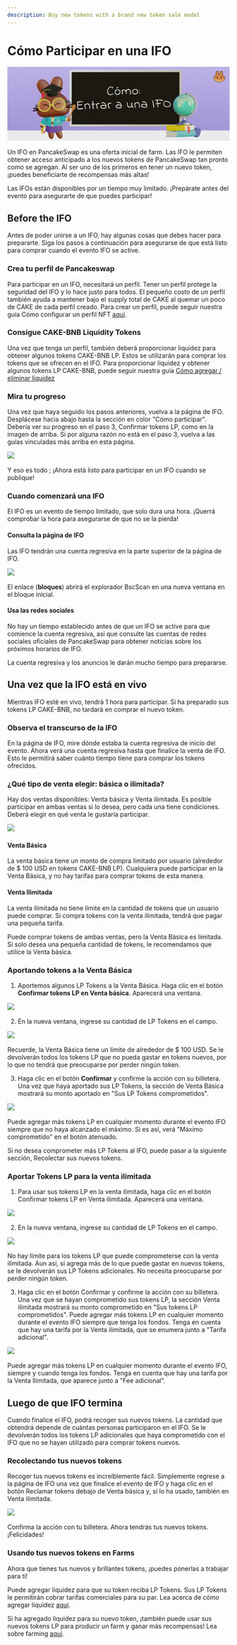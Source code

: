 ```yaml
---
description: Buy new tokens with a brand new token sale model
---
```


# Cómo Participar en una IFO

![](../../.gitbook/assets/docs-masthead%20%285%29.png)

Un IFO en PancakeSwap es una oferta inicial de farm. Las IFO le permiten obtener acceso anticipado a los nuevos tokens de PancakeSwap tan pronto como se agregan. Al ser uno de los primeros en tener un nuevo token, ¡puedes beneficiarte de recompensas más altas! 

Las IFOs están disponibles por un tiempo muy limitado. ¡Prepárate antes del evento para asegurarte de que puedes participar!

## **Before the IFO** <a id="before-the-ifo"></a>

Antes de poder unirse a un IFO, hay algunas cosas que debes hacer para prepararte. Siga los pasos a continuación para asegurarse de que está listo para comprar cuando el evento IFO se active.

### Crea tu perfil de Pancakeswap <a id="create-your-pancakeswap-profile"></a>

Para participar en un IFO, necesitará un perfil. Tener un perfil protege la seguridad del IFO y lo hace justo para todos. El pequeño costo de un perfil también ayuda a mantener bajo el supply total de CAKE al quemar un poco de CAKE de cada perfil creado. Para crear un perfil, puede seguir nuestra guía Cómo configurar un perfil NFT [aquí](https://docs.pancakeswap.finance/v/espanol/productos/perfil-nft-en-pancakeswap/como-crear-un-perfil).

### Consigue CAKE-BNB Liquidity Tokens <a id="get-cake-bnb-liquidity-tokens"></a>

Una vez que tenga un perfil, también deberá proporcionar liquidez para obtener algunos tokens CAKE-BNB LP. Estos se utilizarán para comprar los tokens que se ofrecen en el IFO. Para proporcionar liquidez y obtener algunos tokens LP CAKE-BNB, puede seguir nuestra guía [Cómo agregar / eliminar liquidez](https://docs.pancakeswap.finance/v/espanol/productos/pancakeswap-exchange/anadir-remover-liquidez)

### Mira tu progreso <a id="check-on-your-progress"></a>

Una vez que haya seguido los pasos anteriores, vuelva a la página de IFO. Desplácese hacia abajo hasta la sección en color "Cómo participar". Debería ver su progreso en el paso 3, Confirmar tokens LP, como en la imagen de arriba. Si por alguna razón no está en el paso 3, vuelva a las guías vinculadas más arriba en esta página.

![](https://lh5.googleusercontent.com/7Bh78UrDgqLpgsIjtAuX8UFkd8aG7-J3gsp36xGsCG0kPrkYckmy6UgTKQZfUJEkIMccixBdrhVUVmv2kJfnVGq9Vljb_AXetLk89YzBIiSBPSGaIA-v2vRImzvNrFOnJWQWle-S)

Y eso es todo ; ¡Ahora está listo para participar en un IFO cuando se publique! 

### Cuando comenzará una IFO <a id="knowing-when-an-ifo-will-start"></a>

El IFO es un evento de tiempo limitado, que solo dura una hora. ¡Querrá comprobar la hora para asegurarse de que no se la pierda!  

#### Consulta la página de IFO <a id="check-the-ifo-page"></a>

Las IFO tendrán una cuenta regresiva en la parte superior de la página de IFO.

![](https://lh6.googleusercontent.com/gbg5QJX2n0vruK18hFXp8VlRn-klDr2MwXPFQ6olVP_Fk_Ri95_yIDj6AGoawS0K81D9-ixB0yqeU91zqZD--6pvb-Jas-Pzn4-fhrlhB_Pru_8qKFbg6SMGjnhQQajgWyzsvSBU)

El enlace \(**bloques**\) abrirá el explorador BscScan en una nueva ventana en el bloque inicial. 

#### Usa las redes sociales <a id="use-social-media"></a>

No hay un tiempo establecido antes de que un IFO se active para que comience la cuenta regresiva, así que consulte las cuentas de redes sociales oficiales de PancakeSwap para obtener noticias sobre los próximos horarios de IFO. 

La cuenta regresiva y los anuncios le darán mucho tiempo para prepararse.

## **Una vez que la IFO está en vivo** <a id="once-the-ifo-is-live"></a>

Mientras IFO esté en vivo, tendrá 1 hora para participar. Si ha preparado sus tokens LP CAKE-BNB, no tardará en comprar el nuevo token.

### Observa el transcurso de la IFO <a id="checking-the-ifo-is-live"></a>

En la página de IFO, mire dónde estaba la cuenta regresiva de inicio del evento. Ahora verá una cuenta regresiva hasta que finalice la venta de IFO. Esto le permitirá saber cuánto tiempo tiene para comprar los tokens ofrecidos.

### ¿Qué tipo de venta elegir: básica o ilimitada? <a id="which-type-of-sale-should-i-choose-basic-or-unlimited"></a>

Hay dos ventas disponibles: Venta básica y Venta ilimitada. Es posible participar en ambas ventas si lo desea, pero cada una tiene condiciones. Deberá elegir en qué venta le gustaría participar.

![](https://gblobscdn.gitbook.com/assets%2F-MHREX7DHcljbY5IkjgJ%2F-M_sb-dek5u5Z9Kg-nNX%2F-M_u-crtBkGBQoGvkd-m%2Fimage.png?alt=media&token=607efb40-743e-4788-a503-83bef043095f)

#### **Venta Básica** <a id="basic-sale"></a>

La venta básica tiene un monto de compra limitado por usuario \(alrededor de $ 100 USD en tokens CAKE-BNB LP\). Cualquiera puede participar en la Venta Básica, y no hay tarifas para comprar tokens de esta manera.

#### **Venta Ilimitada** <a id="unlimited-sale"></a>

La venta ilimitada no tiene límite en la cantidad de tokens que un usuario puede comprar. Si compra tokens con la venta ilimitada, tendrá que pagar una pequeña tarifa. 

Puede comprar tokens de ambas ventas, pero la Venta Básica es limitada. Si solo desea una pequeña cantidad de tokens, le recomendamos que utilice la Venta básica.

### **Aportando tokens a la Venta Básica** <a id="committing-tokens-to-the-basic-sale"></a>

1. Aportemos algunos LP Tokens a la Venta Básica. Haga clic en el botón **Confirmar tokens LP en Venta básica**. Aparecerá una ventana.

![](https://lh6.googleusercontent.com/RsQaoFoDpcE1YJgCp4KXRYG5zea1XRm-7pPqQpxA97i7D_sn_lmDfJB8WeH4fkH_2Gs76mnJq2xKVfuQKGaDZGLIXTxru8wYP2Yykmc1V4S8QCZGnZ9-FpudtcD2Jt1kMTsd7g2h)

2. En la nueva ventana, ingrese su cantidad de LP Tokens en el campo.

![](https://lh5.googleusercontent.com/yzrcq53uIbk2EoVqXXDyAWlVAp998_IAhCCQMlxi0fh8dI15hBcJNls2oO4SckaPtmmaNFatWJm4f9BOUH-fhIf6KsaQv3h32nqPmAroVBEY3SedB0WVTep9B88Za_Ez6ZVRu6eK)

 Recuerde, la Venta Básica tiene un límite de alrededor de $ 100 USD. Se le devolverán todos los tokens LP que no pueda gastar en tokens nuevos, por lo que no tendrá que preocuparse por perder ningún token.

3. Haga clic en el botón **Confirmar** y confirme la acción con su billetera. Una vez que haya aportado sus LP Tokens, la sección de Venta Básica mostrará su monto aportado en "Sus LP Tokens comprometidos".

![](https://lh5.googleusercontent.com/LL-9EVpUQlDIbIrZzwmgfYpRHpq1AolDhML9rZGSafBhM_7GfV-sw9ZQqL4Tn4j6JIyTGxkU-K7S2Z23WItu_GafnSZHb3fI9hzlwGKTS17aLOZdrU5iHfXvedBzaI-Q8weHSF6Q)

Puede agregar más tokens LP en cualquier momento durante el evento IFO siempre que no haya alcanzado el máximo. Si es así, verá "Máximo comprometido" en el botón atenuado. 

Si no desea comprometer más LP Tokens al IFO, puede pasar a la siguiente sección, Recolectar sus nuevos tokens.

### Aportar Tokens LP para la venta ilimitada <a id="committing-lp-tokens-to-the-unlimited-sale"></a>

1. Para usar sus tokens LP en la venta ilimitada, haga clic en el botón Confirmar tokens LP en Venta ilimitada. Aparecerá una ventana.

![](https://lh6.googleusercontent.com/RsQaoFoDpcE1YJgCp4KXRYG5zea1XRm-7pPqQpxA97i7D_sn_lmDfJB8WeH4fkH_2Gs76mnJq2xKVfuQKGaDZGLIXTxru8wYP2Yykmc1V4S8QCZGnZ9-FpudtcD2Jt1kMTsd7g2h)

2. En la nueva ventana, ingrese su cantidad de LP Tokens en el campo.

![](https://lh6.googleusercontent.com/LFn-zETI5pwPko-YmsaAK8nH7U3YGhFJXuiDONWeUh6lw0cCH1xPf6wOSbxy-dzd0DEjz-AtxcnzXyuft8U9RdbgXzNNlAfYaoNvl4XqaTr2d8JoPLUaijKkjdSQvQEYMiYSmqhD)



 No hay límite para los tokens LP que puede comprometerse con la venta ilimitada. Aun así, si agrega más de lo que puede gastar en nuevos tokens, se le devolverán sus LP Tokens adicionales. No necesita preocuparse por perder ningún token.

3. Haga clic en el botón Confirmar y confirme la acción con su billetera. Una vez que se hayan comprometido sus tokens LP, la sección Venta ilimitada mostrará su monto comprometido en "Sus tokens LP comprometidos". Puede agregar más tokens LP en cualquier momento durante el evento IFO siempre que tenga los fondos. Tenga en cuenta que hay una tarifa por la Venta ilimitada, que se enumera junto a "Tarifa adicional".

![](https://lh3.googleusercontent.com/1k5gjysitCJPDNFXFYJXrFHVGHIEPvfVrSe_Aa0JuRx3D6txXJgjJFO9-or6E-1yeXacfclpGpiUm8ckDcm2ETWGpOTqtK8tT95rVT0UHlvcoYB54Gwapp3mRkz6yg69vg25qWwx)

Puede agregar más tokens LP en cualquier momento durante el evento IFO, siempre y cuando tenga los fondos. Tenga en cuenta que hay una tarifa por la Venta Ilimitada, que aparece junto a "Fee adicional".

## Luego de que IFO termina <a id="after-the-ifo-has-ended"></a>

Cuando finalice el IFO, podrá recoger sus nuevos tokens. La cantidad que obtendrá depende de cuántas personas participaron en el IFO. Se le devolverán todos los tokens LP adicionales que haya comprometido con el IFO que no se hayan utilizado para comprar tokens nuevos.

### **Recolectando tus nuevos tokens** <a id="collecting-your-new-tokens"></a>

Recoger tus nuevos tokens es increíblemente fácil. Simplemente regrese a la página de IFO una vez que finalice el evento de IFO y haga clic en el botón Reclamar tokens debajo de Venta básica y, si lo ha usado, también en Venta ilimitada.

![](https://lh6.googleusercontent.com/c97z4DkFT3i2Orj-5gg0mX7IV7OLdPuaXIJi85iMCeLKT0VJM0mF8i8X6Ux4sEOSE3WRCJfeQsNPadIbYDcxC5EUCYlurZHXtfONBi0NHIa1falU7d8FkEap-1AgyfI1T6ouxlKQ)

Confirma la acción con tu billetera. Ahora tendrás tus nuevos tokens. ¡Felicidades!

### Usando tus nuevos tokens en Farms <a id="using-your-new-tokens-in-farms"></a>

Ahora que tienes tus nuevos y brillantes tokens, ¡puedes ponerlas a trabajar para ti! 

Puede agregar liquidez para que su token reciba LP Tokens. Sus LP Tokens le permitirán cobrar tarifas comerciales para su par. Lea acerca de cómo agregar liquidez [aquí](https://docs.pancakeswap.finance/v/espanol/productos/pancakeswap-exchange/pools-de-liquidez).

 Si ha agregado liquidez para su nuevo token, ¡también puede usar sus nuevos tokens LP para producir un farm y ganar más recompensas! Lea sobre farming [aquí](https://docs.pancakeswap.finance/v/espanol/productos/yield-farming).

